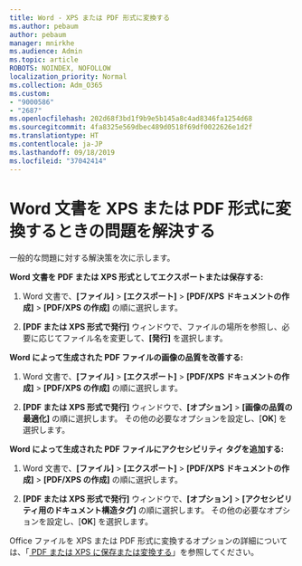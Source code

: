 ```yaml
---
title: Word - XPS または PDF 形式に変換する
ms.author: pebaum
author: pebaum
manager: mnirkhe
ms.audience: Admin
ms.topic: article
ROBOTS: NOINDEX, NOFOLLOW
localization_priority: Normal
ms.collection: Adm_O365
ms.custom:
- "9000586"
- "2687"
ms.openlocfilehash: 202d68f3bd1f9b9e5b145a8c4ad8346fa1254d68
ms.sourcegitcommit: 4fa8325e569dbec489d0518f69df0022626e1d2f
ms.translationtype: HT
ms.contentlocale: ja-JP
ms.lasthandoff: 09/18/2019
ms.locfileid: "37042414"
---
```

# <a name="resolve-issues-converting-a-word-document-to-xps-or-pdf"></a>Word 文書を XPS または PDF 形式に変換するときの問題を解決する

一般的な問題に対する解決策を次に示します。 

**Word 文書を PDF または XPS 形式としてエクスポートまたは保存する:**

1. Word 文書で、**[ファイル]** > **[エクスポート]** > **[PDF/XPS ドキュメントの作成]** > **[PDF/XPS の作成]** の順に選択します。

2. **[PDF または XPS 形式で発行]** ウィンドウで、ファイルの場所を参照し、必要に応じてファイル名を変更して、**[発行]** を選択します。

**Word によって生成された PDF ファイルの画像の品質を改善する:**

1. Word 文書で、**[ファイル]** > **[エクスポート]** > **[PDF/XPS ドキュメントの作成]** > **[PDF/XPS の作成]** の順に選択します。

2. **[PDF または XPS 形式で発行]** ウィンドウで、**[オプション]** > **[画像の品質の最適化]** の順に選択します。 その他の必要なオプションを設定し、[**OK**] を選択します。 

**Word によって生成された PDF ファイルにアクセシビリティ タグを追加する:**
 
1. Word 文書で、**[ファイル]** > **[エクスポート]** > **[PDF/XPS ドキュメントの作成]** > **[PDF/XPS の作成]** の順に選択します。

2. **[PDF または XPS 形式で発行]** ウィンドウで、**[オプション]** > **[アクセシビリティ用のドキュメント構造タグ]** の順に選択します。 その他の必要なオプションを設定し、[**OK**] を選択します。

Office ファイルを XPS または PDF 形式に変換するオプションの詳細については、「[ PDF または XPS に保存または変換する](https://support.office.com/article/d85416c5-7d77-4fd6-a216-6f4bf7c7c110)」を参照してください。
